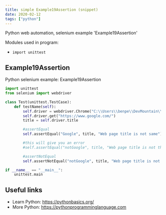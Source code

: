 ```yaml
---
title: simple Example19Assertion (snippet)
date: 2020-02-12
tags: ["python"]
---
```

Python web automation, selenium example 'Example19Assertion'


Modules used in program: 
* `import unittest`

## Example19Assertion

Python selenium example: Example19Assertion

```python
import unittest
from selenium import webdriver

class Test(unittest.TestCase):
    def testName(self):
        self.driver = webdriver.Chrome("C:\\Users\\benpe\\DevMountain\\testing-resources\\chromedriver.exe")
        self.driver.get("https://www.google.com/")
        title = self.driver.title

        #assertEqual
        self.assertEqual("Google", title, "Web page title is not same")

        #this will give you an error
        #self.assertEqual("notGoogle", title, "Web page title is not the same")

        #assertNotEqual
        self.assertNotEqual("notGoogle", title, "Web page title is not the same")

if __name__ == "__main__":
    unittest.main

```

## Useful links

- Learn Python: https://pythonbasics.org/
- More Python: https://pythonprogramminglanguage.com

